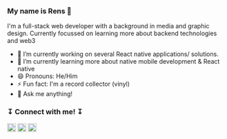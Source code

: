 ### My name is Rens 🤗

I'm a full-stack web developer with a background in media and graphic design.
Currently focussed on learning more about backend technologies and web3

- 🔭  I’m currently working on several React native applications/ solutions. 
- 🌱  I’m currently learning more about native mobile development & React native
- 😄  Pronouns: He/Him
- ⚡   Fun fact: I'm a record collector (vinyl)
- 💬  Ask me anything! 


###  ↧ Connect with me! ↧ 

<a href="https://www.linkedin.com/in/rensp/"><img width="20px" height="20px" src="https://upload.wikimedia.org/wikipedia/commons/thumb/c/c9/Linkedin.svg/1200px-Linkedin.svg.png"></a>
<a href="mailto:renspennings@gmail.com"><img width="20px" height="20px" src="https://www.philippes.com/wp-content/uploads/2017/01/email-icon.png"></a>
<a href="https://www.last.fm/user/renspennings"><img width="20px" height="20px" src="https://cdn4.iconfinder.com/data/icons/iconsimple-logotypes/512/last_fm-512.png"></a>
